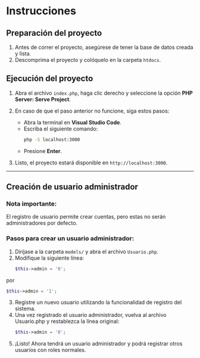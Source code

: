 # **Instrucciones**

## **Preparación del proyecto**
1. Antes de correr el proyecto, asegúrese de tener la base de datos creada y lista.
2. Descomprima el proyecto y colóquelo en la carpeta `htdocs`.

## **Ejecución del proyecto**
1. Abra el archivo `index.php`, haga clic derecho y seleccione la opción **PHP Server: Serve Project**.
2. En caso de que el paso anterior no funcione, siga estos pasos:
   - Abra la terminal en **Visual Studio Code**.
   - Escriba el siguiente comando:  
     ```bash
     php -S localhost:3000
     ```
   - Presione **Enter**.

3. Listo, el proyecto estará disponible en `http://localhost:3000`.

---

## **Creación de usuario administrador**

### **Nota importante:**
El registro de usuario permite crear cuentas, pero estas no serán administradores por defecto.

### **Pasos para crear un usuario administrador:**

1. Diríjase a la carpeta `models/` y abra el archivo `Usuario.php`.
2. Modifique la siguiente línea:
   ```php
   $this->admin = '0';
   ```
por 
   ```php
   $this->admin = '1';
   ```

3. Registre un nuevo usuario utilizando la funcionalidad de registro del sistema.
4. Una vez registrado el usuario administrador, vuelva al archivo Usuario.php y restablezca la línea original:
   ```php
   $this->admin = '0';
   ```
5. ¡Listo! Ahora tendrá un usuario administrador y podrá registrar otros usuarios con roles normales.
